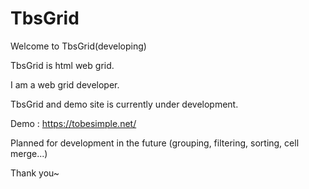 # TbsGrid

Welcome to TbsGrid(developing) 

TbsGrid is html web grid.

I am a web grid developer.

TbsGrid and demo site is currently under development.


Demo : https://tobesimple.net/

Planned for development in the future
(grouping, filtering, sorting, cell merge...)

Thank you~
